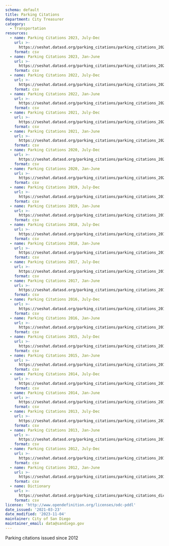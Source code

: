 ```yaml
---
schema: default
title: Parking Citations
department: City Treasurer
category:
  - Transportation
resources:
  - name: Parking Citations 2023, July-Dec
    url: >-
      https://seshat.datasd.org/parking_citations/parking_citations_2023_part2_datasd.csv
    format: csv
  - name: Parking Citations 2023, Jan-June
    url: >-
      https://seshat.datasd.org/parking_citations/parking_citations_2023_part1_datasd.csv
    format: csv
  - name: Parking Citations 2022, July-Dec
    url: >-
      https://seshat.datasd.org/parking_citations/parking_citations_2022_part2_datasd.csv
    format: csv
  - name: Parking Citations 2022, Jan-June
    url: >-
      https://seshat.datasd.org/parking_citations/parking_citations_2022_part1_datasd.csv
    format: csv
  - name: Parking Citations 2021, July-Dec
    url: >-
      https://seshat.datasd.org/parking_citations/parking_citations_2021_part2_datasd.csv
    format: csv
  - name: Parking Citations 2021, Jan-June
    url: >-
      https://seshat.datasd.org/parking_citations/parking_citations_2021_part1_datasd.csv
    format: csv
  - name: Parking Citations 2020, July-Dec
    url: >-
      https://seshat.datasd.org/parking_citations/parking_citations_2020_part2_datasd.csv
    format: csv
  - name: Parking Citations 2020, Jan-June
    url: >-
      https://seshat.datasd.org/parking_citations/parking_citations_2020_part1_datasd.csv
    format: csv
  - name: Parking Citations 2019, July-Dec
    url: >-
      https://seshat.datasd.org/parking_citations/parking_citations_2019_part2_datasd.csv
    format: csv
  - name: Parking Citations 2019, Jan-June
    url: >-
      https://seshat.datasd.org/parking_citations/parking_citations_2019_part1_datasd.csv
    format: csv
  - name: Parking Citations 2018, July-Dec
    url: >-
      https://seshat.datasd.org/parking_citations/parking_citations_2018_part2_datasd.csv
    format: csv
  - name: Parking Citations 2018, Jan-June
    url: >-
      https://seshat.datasd.org/parking_citations/parking_citations_2018_part1_datasd.csv
    format: csv
  - name: Parking Citations 2017, July-Dec
    url: >-
      https://seshat.datasd.org/parking_citations/parking_citations_2017_part2_datasd.csv
    format: csv
  - name: Parking Citations 2017, Jan-June
    url: >-
      https://seshat.datasd.org/parking_citations/parking_citations_2017_part1_datasd.csv
    format: csv
  - name: Parking Citations 2016, July-Dec
    url: >-
      https://seshat.datasd.org/parking_citations/parking_citations_2016_part2_datasd.csv
    format: csv
  - name: Parking Citations 2016, Jan-June
    url: >-
      https://seshat.datasd.org/parking_citations/parking_citations_2016_part1_datasd.csv
    format: csv
  - name: Parking Citations 2015, July-Dec
    url: >-
      https://seshat.datasd.org/parking_citations/parking_citations_2015_part2_datasd.csv
    format: csv
  - name: Parking Citations 2015, Jan-June
    url: >-
      https://seshat.datasd.org/parking_citations/parking_citations_2015_part1_datasd.csv
    format: csv
  - name: Parking Citations 2014, July-Dec
    url: >-
      https://seshat.datasd.org/parking_citations/parking_citations_2014_part2_datasd.csv
    format: csv
  - name: Parking Citations 2014, Jan-June
    url: >-
      https://seshat.datasd.org/parking_citations/parking_citations_2014_part1_datasd.csv
    format: csv
  - name: Parking Citations 2013, July-Dec
    url: >-
      https://seshat.datasd.org/parking_citations/parking_citations_2013_part2_datasd.csv
    format: csv
  - name: Parking Citations 2013, Jan-June
    url: >-
      https://seshat.datasd.org/parking_citations/parking_citations_2013_part1_datasd.csv
    format: csv
  - name: Parking Citations 2012, July-Dec
    url: >-
      https://seshat.datasd.org/parking_citations/parking_citations_2012_part2_datasd.csv
    format: csv
  - name: Parking Citations 2012, Jan-June
    url: >-
      https://seshat.datasd.org/parking_citations/parking_citations_2012_part1_datasd.csv
    format: csv
  - name: Dictionary
    url: >-
      https://seshat.datasd.org/parking_citations/parking_citations_dictionary_datasd.csv
    format: csv
license: 'http://www.opendefinition.org/licenses/odc-pddl'
date_issued: '2021-03-23'
date_modified: '2023-11-04'
maintainer: City of San Diego
maintainer_email: data@sandiego.gov
---
```

Parking citations issued since 2012

<!-- more -->
